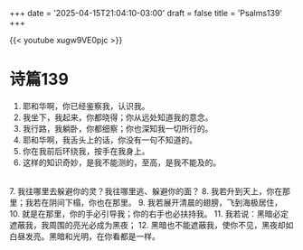 +++
date = '2025-04-15T21:04:10-03:00'
draft = false
title = 'Psalms139'
+++

{{< youtube xugw9VE0pjc >}}

# 诗篇139
1. 耶和华啊，你已经鉴察我，认识我。
2. 我坐下，我起来，你都晓得；你从远处知道我的意念。
3. 我行路，我躺卧，你都细察；你也深知我一切所行的。
4. 耶和华啊，我舌头上的话，你没有一句不知道的。
5. 你在我前后环绕我，按手在我身上。
6. 这样的知识奇妙，是我不能测的，至高，是我不能及的。
<br/>
7. 我往哪里去躲避你的灵？我往哪里逃、躲避你的面？
8. 我若升到天上，你在那里；我若在阴间下榻，你也在那里。
9. 我若展开清晨的翅膀，飞到海极居住，
10. 就是在那里，你的手必引导我；你的右手也必扶持我。
11. 我若说：黑暗必定遮蔽我，我周围的亮光必成为黑夜；
12. 黑暗也不能遮蔽我，使你不见，黑夜却如白昼发亮。黑暗和光明，在你看都是一样。